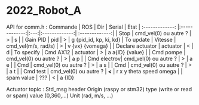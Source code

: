 # 2022_Robot_A

API for comm.h :
 Commande         | ROS              | Dir   |   Serial  | Etat
| :-------------: |:-------------:|:---:|:-------------:| :-------------:|
| Stop      | cmd_vel(0) ou autre ? |                > |        s |
| Gain PID  | pid |                > |        g {pid_id, kp, ki, kd}      | To update
| Vitesse      | cmd_vel(m/s, rad/s) |                > |        v {vx} {vomega} |
| Declare actuator      | actuator |                < |        d | To specify
| Cmd AX12      | actuator |                > |        a a{ID} {value}  |
| Cmd pompe | cmd_vel(0) ou autre ? |                > |        a p  |
| Cmd electrov| cmd_vel(0) ou autre ? |   > |        a e |
| Cmd | cmd_vel(0) ou autre ? |         > |  a s |
| Cmd | cmd_vel(0) ou autre ? |   > |        a t |
| Cmd test | cmd_vel(0) ou autre ? |    **<** | r x y theta speed omega |
| spam value |  ??? | < | a {ID}


Actuator topic :
Std_msg header
Origin (raspy or stm32)
type (write or read or spam)
value (0,360,...)
Unit (rad, m/s, ...)